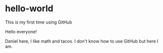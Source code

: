 # hello-world
This is my first time using GitHub

Hello everyone!

Daniel here, I like math and tacos. I don't know how to use GitHub but here I am.
